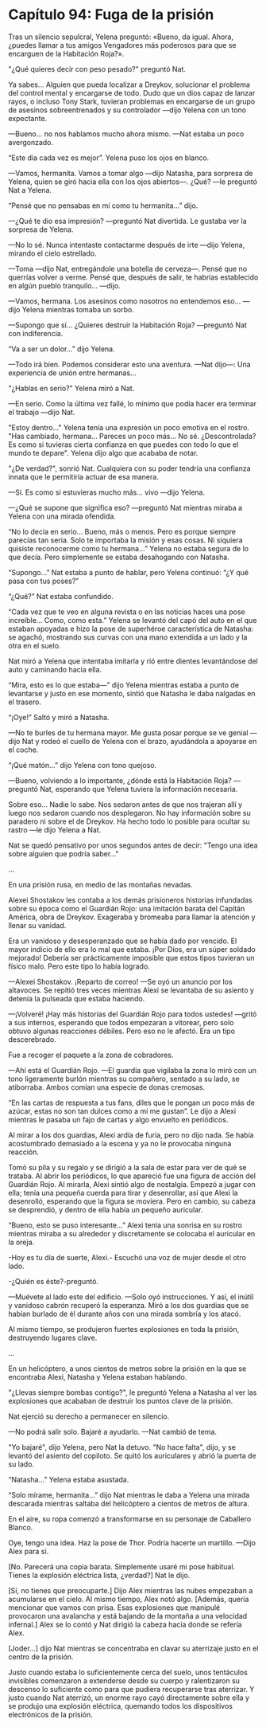 
# Capítulo 94: Fuga de la prisión


Tras un silencio sepulcral, Yelena preguntó: «Bueno, da igual. Ahora, ¿puedes llamar a tus amigos Vengadores más poderosos para que se encarguen de la Habitación Roja?».

"¿Qué quieres decir con peso pesado?" preguntó Nat.

Ya sabes... Alguien que pueda localizar a Dreykov, solucionar el problema del control mental y encargarse de todo. Dudo que un dios capaz de lanzar rayos, o incluso Tony Stark, tuvieran problemas en encargarse de un grupo de asesinos sobreentrenados y su controlador —dijo Yelena con un tono expectante.

—Bueno… no nos hablamos mucho ahora mismo. —Nat estaba un poco avergonzado.

“Este día cada vez es mejor”. Yelena puso los ojos en blanco.

—Vamos, hermanita. Vamos a tomar algo —dijo Natasha, para sorpresa de Yelena, quien se giró hacia ella con los ojos abiertos—. ¿Qué? —le preguntó Nat a Yelena.

“Pensé que no pensabas en mí como tu hermanita…” dijo.

—¿Qué te dio esa impresión? —preguntó Nat divertida. Le gustaba ver la sorpresa de Yelena.

—No lo sé. Nunca intentaste contactarme después de irte —dijo Yelena, mirando el cielo estrellado.

—Toma —dijo Nat, entregándole una botella de cerveza—. Pensé que no querrías volver a verme. Pensé que, después de salir, te habrías establecido en algún pueblo tranquilo... —dijo.

—Vamos, hermana. Los asesinos como nosotros no entendemos eso... —dijo Yelena mientras tomaba un sorbo.

—Supongo que sí... ¿Quieres destruir la Habitación Roja? —preguntó Nat con indiferencia.

“Va a ser un dolor…” dijo Yelena.

—Todo irá bien. Podemos considerar esto una aventura. —Nat dijo—: Una experiencia de unión entre hermanas...

"¿Hablas en serio?" Yelena miró a Nat.

—En serio. Como la última vez fallé, lo mínimo que podía hacer era terminar el trabajo —dijo Nat.

"Estoy dentro..." Yelena tenía una expresión un poco emotiva en el rostro. "Has cambiado, hermana... Pareces un poco más... No sé. ¿Descontrolada? Es como si tuvieras cierta confianza en que puedes con todo lo que el mundo te depare". Yelena dijo algo que acababa de notar.

"¿De verdad?", sonrió Nat. Cualquiera con su poder tendría una confianza innata que le permitiría actuar de esa manera.

—Sí. Es como si estuvieras mucho más... vivo —dijo Yelena.

—¿Qué se supone que significa eso? —preguntó Nat mientras miraba a Yelena con una mirada ofendida.

“No lo decía en serio… Bueno, más o menos. Pero es porque siempre parecías tan seria. Solo te importaba la misión y esas cosas. Ni siquiera quisiste reconocerme como tu hermana…” Yelena no estaba segura de lo que decía. Pero simplemente se estaba desahogando con Natasha.

“Supongo…” Nat estaba a punto de hablar, pero Yelena continuó: “¿Y qué pasa con tus poses?”

“¿Qué?” Nat estaba confundido.

“Cada vez que te veo en alguna revista o en las noticias haces una pose increíble… Como, como esta.” Yelena se levantó del capó del auto en el que estaban apoyadas e hizo la pose de superhéroe característica de Natasha: se agachó, mostrando sus curvas con una mano extendida a un lado y la otra en el suelo.

Nat miró a Yelena que intentaba imitarla y rió entre dientes levantándose del auto y caminando hacia ella.

“Mira, esto es lo que estaba—” dijo Yelena mientras estaba a punto de levantarse y justo en ese momento, sintió que Natasha le daba nalgadas en el trasero.

“¡Oye!” Saltó y miró a Natasha.

—No te burles de tu hermana mayor. Me gusta posar porque se ve genial —dijo Nat y rodeó el cuello de Yelena con el brazo, ayudándola a apoyarse en el coche.

“¡Qué matón…” dijo Yelena con tono quejoso.

—Bueno, volviendo a lo importante, ¿dónde está la Habitación Roja? —preguntó Nat, esperando que Yelena tuviera la información necesaria.

Sobre eso… Nadie lo sabe. Nos sedaron antes de que nos trajeran allí y luego nos sedaron cuando nos desplegaron. No hay información sobre su paradero ni sobre el de Dreykov. Ha hecho todo lo posible para ocultar su rastro —le dijo Yelena a Nat.

Nat se quedó pensativo por unos segundos antes de decir: "Tengo una idea sobre alguien que podría saber..."

…

En una prisión rusa, en medio de las montañas nevadas.

Alexei Shostakov les contaba a los demás prisioneros historias infundadas sobre su época como el Guardián Rojo: una imitación barata del Capitán América, obra de Dreykov. Exageraba y bromeaba para llamar la atención y llenar su vanidad.

Era un vanidoso y desesperanzado que se había dado por vencido. El mayor indicio de ello era lo mal que estaba. ¡Por Dios, era un súper soldado mejorado! Debería ser prácticamente imposible que estos tipos tuvieran un físico malo. Pero este tipo lo había logrado.

—Alexei Shostakov. ¡Reparto de correo! —Se oyó un anuncio por los altavoces. Se repitió tres veces mientras Alexi se levantaba de su asiento y detenía la pulseada que estaba haciendo.

—¡Volveré! ¡Hay más historias del Guardián Rojo para todos ustedes! —gritó a sus internos, esperando que todos empezaran a vitorear, pero solo obtuvo algunas reacciones débiles. Pero eso no le afectó. Era un tipo descerebrado.

Fue a recoger el paquete a la zona de cobradores.

—Ahí está el Guardián Rojo. —El guardia que vigilaba la zona lo miró con un tono ligeramente burlón mientras su compañero, sentado a su lado, se atiborraba. Ambos comían una especie de donas cremosas.

“En las cartas de respuesta a tus fans, diles que le pongan un poco más de azúcar, estas no son tan dulces como a mí me gustan”. Le dijo a Alexi mientras le pasaba un fajo de cartas y algo envuelto en periódicos.

Al mirar a los dos guardias, Alexi ardía de furia, pero no dijo nada. Se había acostumbrado demasiado a la escena y ya no le provocaba ninguna reacción.

Tomó su pila y su regalo y se dirigió a la sala de estar para ver de qué se trataba. Al abrir los periódicos, lo que apareció fue una figura de acción del Guardián Rojo. Al mirarla, Alexi sintió algo de nostalgia. Empezó a jugar con ella; tenía una pequeña cuerda para tirar y desenrollar, así que Alexi la desenrolló, esperando que la figura se moviera. Pero en cambio, su cabeza se desprendió, y dentro de ella había un pequeño auricular.

“Bueno, esto se puso interesante…” Alexi tenía una sonrisa en su rostro mientras miraba a su alrededor y discretamente se colocaba el auricular en la oreja.

-Hoy es tu día de suerte, Alexi.- Escuchó una voz de mujer desde el otro lado.

-¿Quién es éste?-preguntó.

—Muévete al lado este del edificio. —Solo oyó instrucciones. Y así, el inútil y vanidoso cabrón recuperó la esperanza. Miró a los dos guardias que se habían burlado de él durante años con una mirada sombría y los atacó.

Al mismo tiempo, se produjeron fuertes explosiones en toda la prisión, destruyendo lugares clave.

…

En un helicóptero, a unos cientos de metros sobre la prisión en la que se encontraba Alexi, Natasha y Yelena estaban hablando.

"¿Llevas siempre bombas contigo?", le preguntó Yelena a Natasha al ver las explosiones que acababan de destruir los puntos clave de la prisión.

Nat ejerció su derecho a permanecer en silencio.

—No podrá salir solo. Bajaré a ayudarlo. —Nat cambió de tema.

"Yo bajaré", dijo Yelena, pero Nat la detuvo. "No hace falta", dijo, y se levantó del asiento del copiloto. Se quitó los auriculares y abrió la puerta de su lado.

“Natasha…” Yelena estaba asustada.

“Solo mírame, hermanita…” dijo Nat mientras le daba a Yelena una mirada descarada mientras saltaba del helicóptero a cientos de metros de altura.

En el aire, su ropa comenzó a transformarse en su personaje de Caballero Blanco.

Oye, tengo una idea. Haz la pose de Thor. Podría hacerte un martillo. —Dijo Alex para sí.

[No. Parecerá una copia barata. Simplemente usaré mi pose habitual. Tienes la explosión eléctrica lista, ¿verdad?] Nat le dijo.

[Sí, no tienes que preocuparte.] Dijo Alex mientras las nubes empezaban a acumularse en el cielo. Al mismo tiempo, Alex notó algo. [Además, quería mencionar que vamos con prisa. Esas explosiones que manipulé provocaron una avalancha y está bajando de la montaña a una velocidad infernal.] Alex se lo contó y Nat dirigió la cabeza hacia donde se refería Alex.

[Joder…] dijo Nat mientras se concentraba en clavar su aterrizaje justo en el centro de la prisión.

Justo cuando estaba lo suficientemente cerca del suelo, unos tentáculos invisibles comenzaron a extenderse desde su cuerpo y ralentizaron su descenso lo suficiente como para que pudiera recuperarse tras aterrizar. Y justo cuando Nat aterrizó, un enorme rayo cayó directamente sobre ella y se produjo una explosión eléctrica, quemando todos los dispositivos electrónicos de la prisión.
